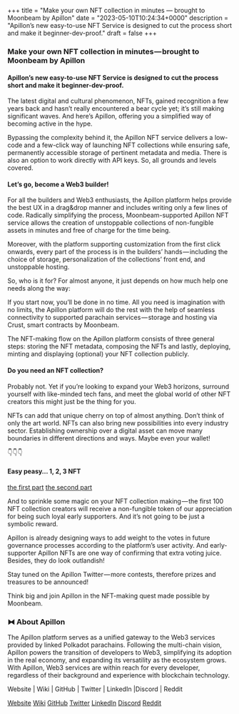 +++
title = "Make your own NFT collection in minutes — brought to Moonbeam by Apillon"
date = "2023-05-10T10:24:34+0000"
description = "Apillon’s new easy-to-use NFT Service is designed to cut the process short and make it beginner-dev-proof."
draft = false
+++

### Make your own NFT collection in minutes — brought to Moonbeam by Apillon


#### Apillon’s new easy-to-use NFT Service is designed to cut the process short and make it beginner-dev-proof.


The latest digital and cultural phenomenon, NFTs, gained recognition a few years back and hasn’t really encountered a bear cycle yet; it’s still making significant waves. And here’s Apillon, offering you a simplified way of becoming active in the hype.


Bypassing the complexity behind it, the Apillon NFT service delivers a low-code and a few-click way of launching NFT collections while ensuring safe, permanently accessible storage of pertinent metadata and media. There is also an option to work directly with API keys. So, all grounds and levels covered.


#### Let’s go, become a Web3 builder!


For all the builders and Web3 enthusiasts, the Apillon platform helps provide the best UX in a drag&drop manner and includes writing only a few lines of code. Radically simplifying the process, Moonbeam-supported Apillon NFT service allows the creation of unstoppable collections of non-fungible assets in minutes and free of charge for the time being.


Moreover, with the platform supporting customization from the first click onwards, every part of the process is in the builders’ hands — including the choice of storage, personalization of the collections’ front end, and unstoppable hosting.


So, who is it for? For almost anyone, it just depends on how much help one needs along the way:


If you start now, you’ll be done in no time. All you need is imagination with no limits, the Apillon platform will do the rest with the help of seamless connectivity to supported parachain services — storage and hosting via Crust, smart contracts by Moonbeam.


The NFT-making flow on the Apillon platform consists of three general steps: storing the NFT metadata, composing the NFTs and lastly, deploying, minting and displaying (optional) your NFT collection publicly.


#### Do you need an NFT collection?


Probably not. Yet if you’re looking to expand your Web3 horizons, surround yourself with like-minded tech fans, and meet the global world of other NFT creators this might just be the thing for you.


NFTs can add that unique cherry on top of almost anything. Don’t think of only the art world. NFTs can also bring new possibilities into every industry sector. Establishing ownership over a digital asset can move many boundaries in different directions and ways. Maybe even your wallet!


👇👇👇


#### Easy peasy… 1, 2, 3 NFT

[the first part](https://blog.apillon.io/guide-nft-service-pt-1-generate-nft-art-with-ai-and-get-files-ready-200168b6b303)
[the second part](https://medium.com/apillon/guide-nft-service-pt-2-create-and-deploy-nft-collection-on-moonbeam-2d7eedf79756)

And to sprinkle some magic on your NFT collection making — the first 100 NFT collection creators will receive a non-fungible token of our appreciation for being such loyal early supporters. And it’s not going to be just a symbolic reward.


Apillon is already designing ways to add weight to the votes in future governance processes according to the platform’s user activity. And early-supporter Apillon NFTs are one way of confirming that extra voting juice. Besides, they do look outlandish!


Stay tuned on the Apillon Twitter — more contests, therefore prizes and treasures to be announced!


Think big and join Apillon in the NFT-making quest made possible by Moonbeam.


### ⧓ About Apillon


The Apillon platform serves as a unified gateway to the Web3 services provided by linked Polkadot parachains. Following the multi-chain vision, Apillon powers the transition of developers to Web3, simplifying its adoption in the real economy, and expanding its versatility as the ecosystem grows. With Apillon, Web3 services are within reach for every developer, regardless of their background and experience with blockchain technology.


Website | Wiki | GitHub | Twitter | LinkedIn |Discord | Reddit

[Website](https://apillon.io/)
[Wiki](https://wiki.apillon.io/)
[GitHub](https://github.com/Apillon-web3)
[Twitter](https://twitter.com/apillon)
[LinkedIn](https://www.linkedin.com/company/apillon/)
[Discord](https://discord.gg/apillon)
[Reddit](https://www.reddit.com/r/apillon/)